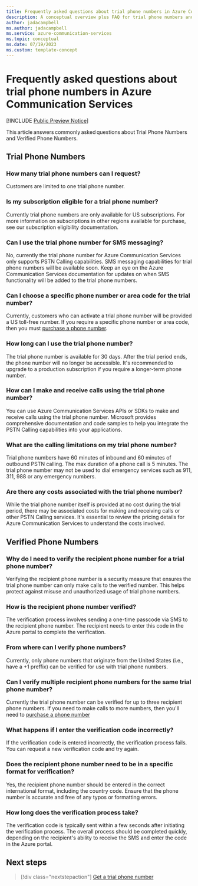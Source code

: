 ```yaml
---
title: Frequently asked questions about trial phone numbers in Azure Communication Services
description: A conceptual overview plus FAQ for trial phone numbers and verified phone numbers.
author: jadacampbell
ms.author: jadacampbell
ms.service: azure-communication-services
ms.topic: conceptual
ms.date: 07/19/2023
ms.custom: template-concept
---
```


# Frequently asked questions about trial phone numbers in Azure Communication Services

[!INCLUDE [Public Preview Notice](../../includes/public-preview-include.md)]

This article answers commonly asked questions about Trial Phone Numbers and Verified Phone Numbers. 



## Trial Phone Numbers
### How many trial phone numbers can I request? 
Customers are limited to one trial phone number.
 
### Is my subscription eligible for a trial phone number? 
Currently trial phone numbers are only available for US subscriptions. For more information on subscriptions in other regions available for purchase, see our subscription eligibility documentation.  

### Can I use the trial phone number for SMS messaging? 
No, currently the trial phone number for Azure Communication Services only supports PSTN Calling capabilities. SMS messaging capabilities for trial phone numbers will be available soon. Keep an eye on the Azure Communication Services documentation for updates on when SMS functionality will be added to the trial phone numbers. 

### Can I choose a specific phone number or area code for the trial number? 
Currently, customers who can activate a trial phone number will be provided a US toll-free number. If you require a specific phone number or area code, then you must [purchase a phone number](../../quickstarts/telephony/get-phone-number.md). 

### How long can I use the trial phone number? 
The trial phone number is available for 30 days. After the trial period ends, the phone number will no longer be accessible. It's recommended to upgrade to a production subscription if you require a longer-term phone number. 


### How can I make and receive calls using the trial phone number? 
You can use Azure Communication Services APIs or SDKs to make and receive calls using the trial phone number. Microsoft provides comprehensive documentation and code samples to help you integrate the PSTN Calling capabilities into your applications. 

### What are the calling limitations on my trial phone number? 
Trial phone numbers have 60 minutes of inbound and 60 minutes of outbound PSTN calling. The max duration of a phone call is 5 minutes. The trial phone number may not be used to dial emergency services such as 911, 311, 988 or any emergency numbers.
 
### Are there any costs associated with the trial phone number? 
While the trial phone number itself is provided at no cost during the trial period, there may be associated costs for making and receiving calls or other PSTN Calling services. It's essential to review the pricing details for Azure Communication Services to understand the costs involved.  

## Verified Phone Numbers

### Why do I need to verify the recipient phone number for a trial phone number?
Verifying the recipient phone number is a security measure that ensures the trial phone number can only make calls to the verified number. This helps protect against misuse and unauthorized usage of trial phone numbers.

### How is the recipient phone number verified?
The verification process involves sending a one-time passcode via SMS to the recipient phone number. The recipient needs to enter this code in the Azure portal to complete the verification. 

### From where can I verify phone numbers?
Currently, only phone numbers that originate from the United States (i.e., have a +1 preffix) can be verified for use with trial phone numbers. 

### Can I verify multiple recipient phone numbers for the same trial phone number?
Currently the trial phone number can be verified for up to three recipient phone numbers. If you need to make calls to more numbers, then you'll need to [purchase a phone number](../../quickstarts/telephony/get-phone-number.md)

### What happens if I enter the verification code incorrectly?
If the verification code is entered incorrectly, the verification process fails. You can request a new verification code and try again.

### Does the recipient phone number need to be in a specific format for verification?
Yes, the recipient phone number should be entered in the correct international format, including the country code. Ensure that the phone number is accurate and free of any typos or formatting errors.

### How long does the verification process take?
The verification code is typically sent within a few seconds after initiating the verification process. The overall process should be completed quickly, depending on the recipient's ability to receive the SMS and enter the code in the Azure portal. 


## Next steps

> [!div class="nextstepaction"]
> [Get a trial phone number](../../quickstarts/telephony/get-trial-phone-number.md)

